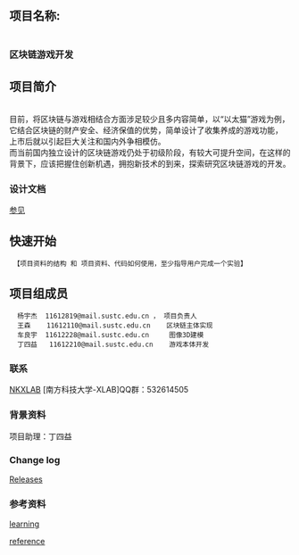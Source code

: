 ## 项目名称:
###   <Br/> 区块链游戏开发
## 项目简介
  <Br/>目前，将区块链与游戏相结合方面涉足较少且多内容简单，以“以太猫”游戏为例，它结合区块链的财产安全、经济保值的优势，简单设计了收集养成的游戏功能，   上市后就以引起巨大关注和国内外争相模仿。
  <Br/>而当前国内独立设计的区块链游戏仍处于初级阶段，有较大可提升空间，在这样的背景下，应该把握住创新机遇，拥抱新技术的到来，探索研究区块链游戏的开发。

### 设计文档 ###
[参见](https://github.com/SUSTC-XLAB/TEST//wiki)

## 快速开始
     【项目资料的结构 和 项目资料、代码如何使用，至少指导用户完成一个实验】

## 项目组成员
      杨宇杰  11612819@mail.sustc.edu.cn ， 项目负责人 
      王森    11612110@mail.sustc.edu.cn    区块链主体实现
      车良宇  11612228@mail.sustc.edu.cn     图像3D建模
      丁四益   11612210@mail.sustc.edu.cn    游戏本体开发	
### 联系 ###
[NKXLAB](https://github.com/NKXLAB)
    [南方科技大学-XLAB]QQ群：532614505

### 背景资料 ###
项目助理：丁四益

### Change log ###

[Releases](https://github.com/SUSTC-XLAB/TEST//releases)

### 参考资料 ###

[learning](https://github.com/SUSTC-XLAB/MRBC/wiki)
 
[reference](https://github.com/SUSTC-XLAB/MRBC/wiki/%E5%8F%82%E8%80%83%E8%B5%84%E6%96%99%E3%80%81reference)
